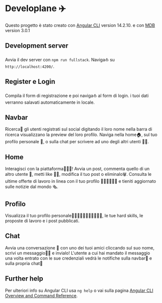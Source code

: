 # Developlane ✈️

Questo progetto è stato creato con [Angular CLI](https://github.com/angular/angular-cli) version 14.2.10. e con [MDB](https://mdbootstrap.com/docs/angular/) version 3.0.1 

## Development server

Avvia il dev server con `npm run fullstack`. Naviga⛵️ su `http://localhost:4200/`. 

## Register e Login 

Compila il form di registrazione e poi naviga⛵️ al form di login. i tuoi dati verranno salavati automaticamente in locale.

## Navbar 

Ricerca🔎 gli utenti registrati sul social digitando il loro nome nella barra di ricerca visualizzano la preview del loro profilo. Naviga nella home🏠, sul tuo profilo personale 👤, o sulla chat per scrivere ad uno degli altri utenti 💬👥. 

## Home 

Interagisci con la piattaforma👩🏼‍💻! Avvia un post, commenta quello di un altro utente 💬, metti like 👍🏻, modifica il tuo post o eliminalo🗑️. Consulta le ultime offerte di lavoro in linea con il tuo profilo 👩🏼‍💼👨🏽‍💼 e tieniti aggiornato sulle notizie dal mondo 🗞️.

## Profilo 

Visualizza il tuo profilo personale👩🏼🧑🏼‍🦰👨🏽‍🦰👨🏻‍🦱, le tue hard skills, le proposte di lavoro e i post pubblicati.

## Chat

Avvia una conversazione 📲 con uno dei tuoi amici cliccando sul suo nome, scrivi un messaggio✍🏻 e invialo! L'utente a cui hai mandato il messaggio una volta entrato con le sue credenziali vedrà le notifiche sulla navbar🔔 e sulla propria chat💬

## Further help

Per ulteriori info su Angular CLI usa `ng help` o vai sulla pagina [Angular CLI Overview and Command Reference](https://angular.io/cli).
